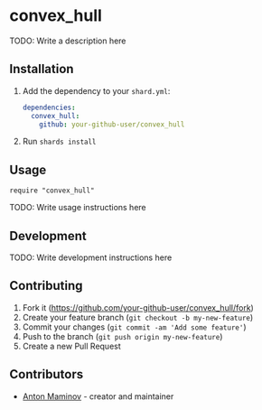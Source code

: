 # convex_hull

TODO: Write a description here

## Installation

1. Add the dependency to your `shard.yml`:

   ```yaml
   dependencies:
     convex_hull:
       github: your-github-user/convex_hull
   ```

2. Run `shards install`

## Usage

```crystal
require "convex_hull"
```

TODO: Write usage instructions here

## Development

TODO: Write development instructions here

## Contributing

1. Fork it (<https://github.com/your-github-user/convex_hull/fork>)
2. Create your feature branch (`git checkout -b my-new-feature`)
3. Commit your changes (`git commit -am 'Add some feature'`)
4. Push to the branch (`git push origin my-new-feature`)
5. Create a new Pull Request

## Contributors

- [Anton Maminov](https://github.com/your-github-user) - creator and maintainer
